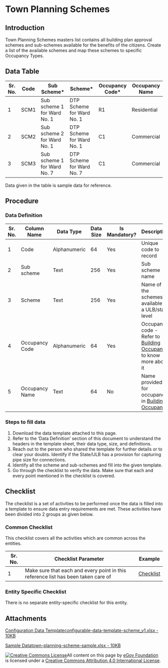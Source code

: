 # Town Planning Schemes

## Introduction <a href="#introduction" id="introduction"></a>

Town Planning Schemes masters list contains all building plan approval schemes and sub-schemes available for the benefits of the citizens. Create a list of the available schemes and map these schemes to specific Occupancy Types.

## Data Table <a href="#data-table" id="data-table"></a>

| Sr. No. | Code | Sub Scheme\*                | Scheme\*                  | Occupancy Code\* | Occupancy Name |
| ------- | ---- | --------------------------- | ------------------------- | ---------------- | -------------- |
| 1       | SCM1 | Sub scheme 1 for Ward No. 1 | DTP Scheme for Ward No. 1 | R1               | Residential    |
| 2       | SCM2 | Sub scheme 2 for Ward No. 1 | DTP Scheme for Ward No. 1 | C1               | Commercial     |
| 3       | SCM3 | Sub scheme 1 for Ward No. 7 | DTP Scheme for Ward No. 7 | C1               | Commercial     |

Data given in the table is sample data for reference.

## Procedure <a href="#procedure" id="procedure"></a>

### Data Definition <a href="#data-definition" id="data-definition"></a>

| Sr. No. | Column Name    | Data Type    | Data Size | Is Mandatory? | Description                                                                                 |
| ------- | -------------- | ------------ | --------- | ------------- | ------------------------------------------------------------------------------------------- |
| 1       | Code           | Alphanumeric | 64        | Yes           | Unique code to record                                                                       |
| 2       | Sub scheme     | Text         | 256       | Yes           | Sub scheme name                                                                             |
| 3       | Scheme         | Text         | 256       | Yes           | Name of the schemes available at a ULB/state level                                          |
| 4       | Occupancy Code | Alphanumeric | 64        | Yes           | Occupancy code - Refer to [Building Occupancy](building-occupancy.md) to know more about it |
| 5       | Occupancy Name | Text         | 64        | No            | Name provided for occupancy in [Building Occupancy](building-occupancy.md)​                 |

### Steps to fill data <a href="#steps-to-fill-data" id="steps-to-fill-data"></a>

1. Download the data template attached to this page.
2. Refer to the ‘Data Definition’ section of this document to understand the headers in the template sheet, their data type, size, and definitions.
3. Reach out to the person who shared the template for further details or to clear your doubts. Identify if the State/ULB has a provision for capturing pipe size for connections.
4. Identify all the scheme and sub-schemes and fill into the given template.
5. Go through the checklist to verify the data. Make sure that each and every point mentioned in the checklist is covered.

## Checklist <a href="#checklist" id="checklist"></a>

The checklist is a set of activities to be performed once the data is filled into a template to ensure data entry requirements are met. These activities have been divided into 2 groups as given below.

### Common Checklist <a href="#common-checklist" id="common-checklist"></a>

This checklist covers all the activities which are common across the entities.

| Sr. No. | Checklist Parameter                                                               | Example                                                                                     |
| ------- | --------------------------------------------------------------------------------- | ------------------------------------------------------------------------------------------- |
| 1       | Make sure that each and every point in this reference list has been taken care of | ​[Checklist](https://digit-discuss.atlassian.net/wiki/spaces/DO/pages/502203140/Checklist)​ |

### Entity Specific Checklist <a href="#entity-specific-checklist" id="entity-specific-checklist"></a>

There is no separate entity-specific checklist for this entity.

## Attachments <a href="#attachments" id="attachments"></a>

[Configuration Data Templateconfigurable-data-template-scheme\_v1.xlsx - 10KB](https://firebasestorage.googleapis.com/v0/b/gitbook-28427.appspot.com/o/assets%2F-MERG\_iQW5oN4ukgXP8K%2Fsync%2F52f5dfcdf2d48a9f5b3c0fce56f92af19ca8c5ae.xlsx?generation=1602050610715450\&alt=media)

[Sample Datatown-planning-scheme-sample.xlsx - 10KB](https://firebasestorage.googleapis.com/v0/b/gitbook-28427.appspot.com/o/assets%2F-MERG\_iQW5oN4ukgXP8K%2Fsync%2Fb7469bfbad85893f52fdd1a96d36fa06d2dc9ef6.xlsx?generation=1602050610908677\&alt=media)

[![Creative Commons License](https://i.creativecommons.org/l/by/4.0/80x15.png)](http://creativecommons.org/licenses/by/4.0/)All content on this page by [eGov Foundation ](https://egov.org.in/)is licensed under a [Creative Commons Attribution 4.0 International License](http://creativecommons.org/licenses/by/4.0/).[\
](https://docs.digit.org/configure-digit/configuring-master-data-templates/module-setup/obpas-data/stakeholders-type)
